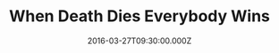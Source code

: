 ---
title: "When Death Dies Everybody Wins"
image: "https://i.imgur.com/MuLYIpM.jpg"
date: "2016-03-27T09:30:00.000Z"
video:
  type: "vimeo"
  id: 160537174
speaker:
  name: "Bart Wilkins"
  permalink: "bart-wilkins"
series: "everybody-wins"
---